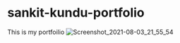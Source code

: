 # sankit-kundu-portfolio
This is my portfoilio
![Screenshot_2021-08-03_21_55_54](https://user-images.githubusercontent.com/77527865/128051637-3ff1d7b0-d9c5-4b67-b985-4445d13d8c6f.png)
